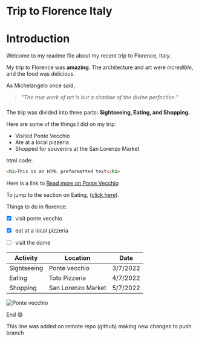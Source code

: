 # **Trip to Florence Italy**
# **Introduction**
Welcome to my readme file about my recent trip to Florence, Italy.

My trip to Florence was **amazing**.
 The architecture and art were *incredible*, and the food was delicious.

 As Michelangelo once said,  
 > *"The true work of art is but a shadow of the divine perfection."*

 ###
 The trip was divided into three parts: **Sightseeing, Eating, and Shopping.**

Here are some of the things I did on my trip:
 * Visited Ponte Vecchio
* Ate at a local pizzeria <a id="#Eating"></a>
* Shopped for souvenirs at the San Lorenzo Market

html code:
``` html
<h1>This is an HTML preformatted text</h1> 
```
Here is a link to  [Read more on Ponte Vecchio](https://en.wikipedia.org/wiki/Ponte_Vecchio)

To jump to the section on Eating,  ([click here](#Eating)).

Things to do in florence:

  - [x] visit ponte vecchio
  - [x] eat at a local pizzeria 
  - [ ] visit the dome  


| Activity | Location | Date |
| --- | --- | --- |
| Sightseeing |	Ponte vecchio | 3/7/2022 |
| Eating |	Toto Pizzeria | 4/7/2022 |
| Shopping |	San Lorenzo Market | 5/7/2022 |
	 	
![Ponte vecchio](https://upload.wikimedia.org/wikipedia/commons/thumb/7/7d/Ponte_Vecchio_from_Ponte_alle_Grazie.jpg/800px-Ponte_Vecchio_from_Ponte_alle_Grazie.jpg) 



End  😄 

This line was added on remote repo (github)
making new changes to push branch 
